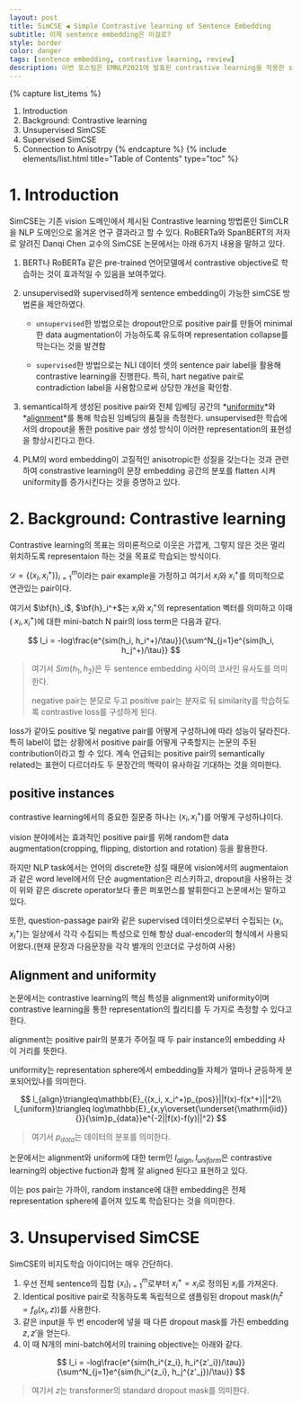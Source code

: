 ```yaml
---
layout: post
title: SimCSE ◀️ Simple Contrastive learning of Sentence Embedding
subtitle: 이제 sentence embedding은 이걸로?
style: border
color: danger
tags: [sentence embedding, contrastive learning, review]
description: 이번 포스팅은 EMNLP2021에 발표된 contrastive learning을 적용한 sentence embedding 방법론을 소개하려 한다.
---
```


{% capture list_items %}
1. Introduction
2. Background: Contrastive learning
3. Unsupervised SimCSE
4. Supervised SimCSE
5. Connection to Anisotrpy
{% endcapture %}
{% include elements/list.html title="Table of Contents" type="toc" %}


# 1. Introduction

SimCSE는 기존 vision 도메인에서 제시된 Contrastive learning 방법론인 SimCLR을 NLP 도메인으로 옮겨온 연구 결과라고 할 수 있다. RoBERTa와 SpanBERT의 저자로 알려진 Danqi Chen 교수의 SimCSE 논문에서는 아래 6가지 내용을 말하고 있다.

1. BERT나 RoBERTa 같은 pre-trained 언어모델에서 contrastive objective로 학습하는 것이 효과적일 수 있음을 보여주었다. 

2. unsupervised와 supervised하게 sentence embedding이 가능한 simCSE 방법론을 제안하였다. 

   - `unsupervised`한 방법으로는 dropout만으로 positive pair를 만들어 minimal한 data augmentation이 가능하도록 유도하며 representation collapse를 막는다는 것을 발견함

   - `supervised`한 방법으로는 NLI 데이터 셋의 sentence pair label을 활용해 contrastive learning을 진행한다. 특히, hart negative pair로 contradiction label을 사용함으로써 상당한 개선을 확인함.

     

3. semantical하게 생성된 positive pair와 전체 임베딩 공간의 *<u>uniformity</u>*와 *<u>alignment</u>*를 통해 학습된 임베딩의 품질을 측정한다. unsupervised한 학습에서의 dropout을 통한 positive pair 생성 방식이 이러한  representation의 표현성을 향상시킨다고 한다. 

4. PLM의 word embedding이 고질적인 anisotropic한 성질을 갖는다는 것과 관련하여 constrastive learning이 문장 embedding 공간의 분포를 flatten 시켜 uniformity를 증가시킨다는 것을 증명하고 있다. 

   

# 2. Background: Contrastive learning

Contrastive learning의 목표는 의미론적으로 이웃은 가깝게, 그렇지 않은 것은 멀리 위치하도록 representaion 하는 것을 목표로 학습되는 방식이다. 

$\mathcal{D} = \{(x_I, x_i^+)\}_{i=1}^{m}$이라는 pair example을 가정하고 여기서 $x_i$와 $x_i^+$를 의미적으로 연관있는 pair이다. 

여기서 $\bf{h}_i$, $\bf{h}_i^+$는 $x_i$와 $x_i^+$의 representation 벡터를 의미하고 이때 ( $x_i, x_i^+$)에 대한 mini-batch N pair의 loss term은 다음과 같다.


$$
l_i = -log\frac{e^{sim(h_i, h_i^+)/\tau}}{\sum^N_{j=1}e^{sim(h_i, h_j^+)/\tau}}
$$

> 여기서 $Sim(h_1,h_2)$은 두 sentence embedding 사이의 코사인 유사도를 의미한다. 
>
> negative pair는 분모로 두고 positive pair는 분자로 둬 similarity를 학습하도록 contrastive loss를 구성하게 된다. 

loss가 같아도 positive 및 negative pair를 어떻게 구성하냐에 따라 성능이 달라진다. 특히 label이 없는 상황에서 positive pair를 어떻게 구축할지는 논문의 주된 contribution이라고 할 수 있다. 계속 언급되는 positive pair의 semantically related는 표현이 다르더라도 두 문장간의 맥락이 유사하길 기대하는 것을 의미한다.

## positive instances

contrastive learning에서의 중요한 질문중 하나는 ($x_i, x_i^+$)를 어떻게 구성하냐이다.

vision 분야에서는 효과적인 positive pair를 위해 random한 data augmentation(cropping, flipping, distortion and rotation) 등을 활용한다. 

하지만 NLP task에서는 언어의 discrete한 성질 때문에 vision에서의 augmentaion과 같은 word level에서의 단순 augmentation은 리스키하고, dropout을 사용하는 것이 위와 같은 discrete operator보다 좋은 퍼포먼스를 발휘한다고 논문에서는 말하고 있다. 

또한, question-passage pair와 같은 supervised 데이터셋으로부터 수집되는 ($x_i, x_i^+$)는 일상에서 각각 수집되는 특성으로 인해 항상 dual-encoder의 형식에서 사용되어왔다.(현재 문장과 다음문장을 각각 별개의 인코더로 구성하여 사용)

## Alignment and uniformity

논문에서는 contrastive learning의 핵심 특성을 alignment와 uniformity이며 contrastive learning을 통한 representation의 퀄리티를 두 가지로 측정할 수 있다고 한다. 

alignment는 positive pair의 분포가 주어질 때 두 pair instance의 embedding 사이 거리를 뜻한다. 

uniformity는 representation sphere에서 embedding들 자체가 얼마나 균등하게 분포되어있나를 의미한다.

 
$$
l_{align}\triangleq\mathbb{E}_{(x_i, x_i^+)p_{pos}}||f(x)-f(x^+)||^2\\
l_{uniform}\triangleq log\mathbb{E}_{x,y\overset{\underset{\mathrm{iid}}{}}{\sim}p_{data}}e^{-2||f(x)-f(y)||^2}
$$

> 여기서 $p_{data}$는 데이터의 분포를 의미한다. 

논문에서는 alignment와 uniform에 대한 term인 $l_{align}, l_{uniform}$은 contrastive learning의 objective fuction과 함께 잘 aligned 된다고 표현하고 있다. 

이는 pos pair는 가까이, random instance에 대한 embedding은 전체 representation sphere에 흩어져 있도록 학습된다는 것을 의미한다. 



# 3. Unsupervised SimCSE

SimCSE의 비지도학습 아이디어는 매우 간단하다. 

1. 우선 전체 sentence의 집합 {$x_i$}$_{i=1}^m$로부터 $x_i^+ = x_i$로 정의된 $x_i$를 가져온다. 
2. Identical positive pair로 작동하도록 독립적으로 샘플링된 dropout mask($h_i^z=f_\theta (x_i, z)$)를 사용한다. 
3. 같은 input을 두 번 encoder에 넣을 때 다른 dropout mask를 가진 embedding $z, z'$을 얻는다. 
4. 이 때 N개의 mini-batch에서의 training objective는 아래와 같다. 

$$
l_i = -log\frac{e^{sim(h_i^{z_i}, h_i^{z'_i})/\tau}}{\sum^N_{j=1}e^{sim(h_i^{z_i}, h_j^{z'_j})/\tau}}
$$

> 여기서 $z$는 transformer의 standard dropout mask를 의미한다. 

